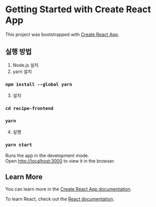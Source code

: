 # Getting Started with Create React App

This project was bootstrapped with [Create React App](https://github.com/facebook/create-react-app).

## 실행 방법

1. Node.js 설치
2. yarn 설치

### `npm install --global yarn`

3. 설치

### `cd recipe-frontend`
### `yarn`

4. 실행
### `yarn start`

Runs the app in the development mode.\
Open [http://localhost:3000](http://localhost:3000) to view it in the browser.

## Learn More

You can learn more in the [Create React App documentation](https://facebook.github.io/create-react-app/docs/getting-started).

To learn React, check out the [React documentation](https://reactjs.org/).
